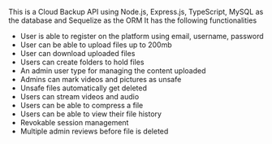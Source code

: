 This is a Cloud Backup API using Node.js, Express.js, TypeScript, MySQL as the database and Sequelize as the ORM
It has the following functionalities

- User is able to register on the platform using email, username, password
- User can be able to upload files up to 200mb
- User can download uploaded files
- Users can create folders to hold files
- An admin user type for managing the content uploaded
- Admins can mark videos and pictures as unsafe
- Unsafe files automatically get deleted
- Users can stream videos and audio
- Users can be able to compress a file
- Users can be able to view their file history
- Revokable session management
- Multiple admin reviews before file is deleted